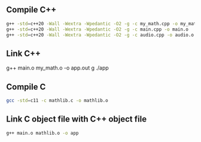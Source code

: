 ## Compile C++
```bash
g++ -std=c++20 -Wall -Wextra -Wpedantic -O2 -g -c my_math.cpp -o my_math.o
g++ -std=c++20 -Wall -Wextra -Wpedantic -O2 -g -c main.cpp -o main.o
g++ -std=c++20 -Wall -Wextra -Wpedantic -O2 -g -c audio.cpp -o audio.o
```

## Link C++
g++ main.o my_math.o -o app.out
g
./app

## Compile C
```bash
gcc -std=c11 -c mathlib.c -o mathlib.o
```

## Link C object file with C++ object file
```bash
g++ main.o mathlib.o -o app
```
